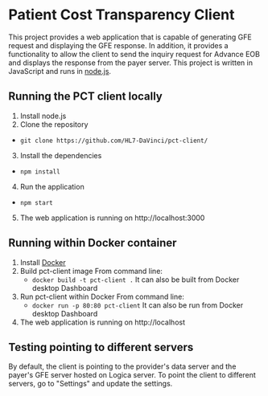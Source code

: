 # Patient Cost Transparency Client
This project provides a web application that is capable of generating GFE request and displaying the GFE response. In addition, it provides a functionality to allow the client to send the inquiry request for Advance EOB and displays the response from the payer server.  This project is written in JavaScript and runs in [node.js](https://nodejs.org/en/).  

## Running the PCT client locally
1. Install node.js
2. Clone the repository
  * `git clone https://github.com/HL7-DaVinci/pct-client/`
3. Install the dependencies
  * `npm install`
4. Run the application
  * `npm start`
5. The web application is running on http://localhost:3000

## Running within Docker container
1. Install [Docker](https://docs.docker.com/get-docker/)
2. Build pct-client image
   From command line:
    * `docker build -t pct-client .`
   It can also be built from Docker desktop Dashboard
3. Run pct-client within Docker
   From command line:
   * `docker run -p 80:80 pct-client`
   It can also be run from Docker desktop Dashboard
4. The web application is running on http://localhost

## Testing pointing to different servers
By default, the client is pointing to the provider's data server and the payer's GFE server hosted on Logica server. 
To point the client to different servers, go to "Settings" and update the settings. 